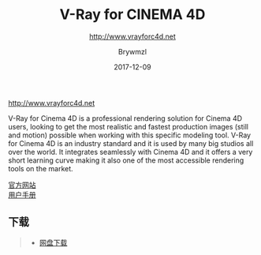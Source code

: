 ﻿---
layout:     post
title:      V-Ray for CINEMA 4D
subtitle:   http://www.vrayforc4d.net
date:       2017-12-09
author:     Brywmzl
header-img: img/Vray/wave-web-stefan-008b-uai-2064x836.jpg
catalog: true
tags: [C4D插件]
categories: [渲染引擎]
---
http://www.vrayforc4d.net

<!--more-->

V-Ray for Cinema 4D is a professional rendering solution for Cinema 4D users, looking to get the most realistic and fastest production images (still and motion) possible when working with this specific modeling tool. V-Ray for Cinema 4D is an industry standard and it is used by many big studios all over the world. It integrates seamlessly with Cinema 4D and it offers a very short learning curve making it also one of the most accessible rendering tools on the market.  

[官方网站](http://www.vrayforc4d.net/)  
[用户手册](http://vrayforc4d.net/docs/)  

## 下载 
>- [网盘下载](https://pan.baidu.com/s/1skDAPC5)  